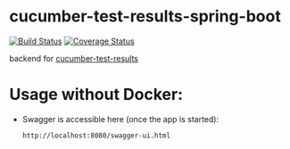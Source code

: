 # cucumber-test-results-spring-boot

[![Build Status](https://travis-ci.org/ArtemAlagizov/cucumber-test-results-spring-boot.svg?branch=master)](https://travis-ci.org/ArtemAlagizov/cucumber-test-results-spring-boot)
[![Coverage Status](https://img.shields.io/coveralls/github/ArtemAlagizov/cucumber-test-results-spring-boot.svg)](https://coveralls.io/github/ArtemAlagizov/cucumber-test-results-spring-boot?branch=master)

backend for [cucumber-test-results](https://github.com/ArtemAlagizov/cucumber-test-results)

# Usage without Docker:
* Swagger is accessible here (once the app is started):
  ````
  http://localhost:8080/swagger-ui.html
  ````
